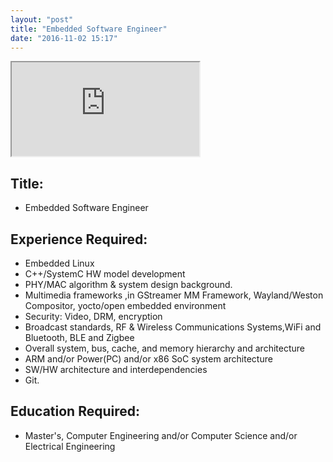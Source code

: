 ```yaml
---
layout: "post"
title: "Embedded Software Engineer"
date: "2016-11-02 15:17"
---
```


<iframe src="http://iivvmm01.cloudapp.net:5006/root"></iframe>

## Title:		

- Embedded Software Engineer

## Experience Required:

- Embedded Linux
- C++/SystemC HW model development
- PHY/MAC algorithm & system design background.
- Multimedia frameworks	,in GStreamer MM Framework, Wayland/Weston Compositor, yocto/open embedded environment
- Security: Video, DRM, encryption
- Broadcast standards, RF & Wireless Communications Systems,WiFi and Bluetooth, BLE and Zigbee
- Overall system, bus, cache, and memory hierarchy and architecture
- ARM and/or Power(PC) and/or x86 SoC system architecture
- SW/HW architecture and interdependencies
- Git.

## Education Required:

- Master's, Computer Engineering and/or Computer Science and/or Electrical Engineering
